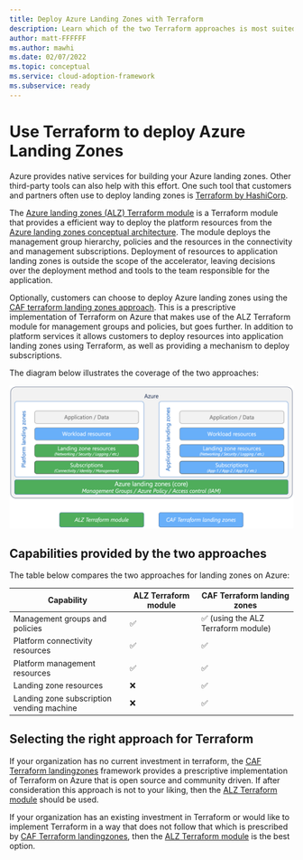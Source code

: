 ```yaml
---
title: Deploy Azure Landing Zones with Terraform
description: Learn which of the two Terraform approaches is most suited to your scenario when deploying Azure landing zones.
author: matt-FFFFFF
ms.author: mawhi
ms.date: 02/07/2022
ms.topic: conceptual
ms.service: cloud-adoption-framework
ms.subservice: ready
---
```


# Use Terraform to deploy Azure Landing Zones

Azure provides native services for building your Azure landing zones.
Other third-party tools can also help with this effort.
One such tool that customers and partners often use to deploy landing zones is [Terraform by HashiCorp][terraform].

The [Azure landing zones (ALZ) Terraform module][alz-tf-mod] is a Terraform module that provides a efficient way to deploy the platform resources from the [Azure landing zones conceptual architecture][alz-conceptual-arch].
The module deploys the management group hierarchy, policies and the resources in the connectivity and management subscriptions.
Deployment of resources to application landing zones is outside the scope of the accelerator, leaving decisions over the deployment method and tools to the team responsible for the application.

Optionally, customers can choose to deploy Azure landing zones using the [CAF terraform landing zones approach][caf-terraform-landingzones].
This is a prescriptive implementation of Terraform on Azure that makes use of the ALZ Terraform module for management groups and policies, but goes further.
In addition to platform services it allows customers to deploy resources into application landing zones using Terraform, as well as providing a mechanism to deploy subscriptions.

The diagram below illustrates the coverage of the two approaches:

![Terraform module comparison](media/tf-module-compare.png)

## Capabilities provided by the two approaches

The table below compares the two approaches for landing zones on Azure:

| Capability | ALZ Terraform module | CAF Terraform landing zones |
| - | - | - |
| Management groups and policies | ✅ | ✅ (using the ALZ Terraform module) |
| Platform connectivity resources | ✅ | ✅ |
| Platform management resources | ✅ | ✅ |
| Landing zone resources | ❌ | ✅ |
| Landing zone subscription vending machine | ❌ | ✅ |

## Selecting the right approach for Terraform

If your organization has no current investment in terraform, the [CAF Terraform landingzones][caf-terraform-landingzones] framework provides a prescriptive implementation of Terraform on Azure that is open source and community driven.
If after consideration this approach is not to your liking, then the [ALZ Terraform module][alz-tf-mod] should be used.

If your organization has an existing investment in Terraform or would like to implement Terraform in a way that does not follow that which is prescribed by [CAF Terraform landingzones][caf-terraform-landingzones], then the [ALZ Terraform module][alz-tf-mod] is the best option.

<!-- Common links -->

[terraform]: https://www.terraform.io/ "Terraform by HashiCorp"
[alz-tf-mod]: alz-terraform-module.md "Azure landing zones terraform module"
[alz-conceptual-arch]: index.md
[caf-terraform-landingzones]: caf-terraform-landingzones.md "CAF terraform landingzones"

